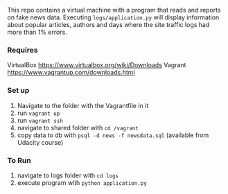 This repo contains a virtual machine with a program that reads and reports on fake news data.
Executing `logs/application.py` will display information about popular articles, authors and days where the site traffic logs had more than 1% errors.

### Requires

VirtualBox https://www.virtualbox.org/wiki/Downloads
Vagrant https://www.vagrantup.com/downloads.html

### Set up

1. Navigate to the folder with the Vagrantfile in it
2. run `vagrant up`
3. run `vagrant ssh`
4. navigate to shared folder with `cd /vagrant`
5. copy data to db with `psql -d news -f newsdata.sql` (available from Udacity course)

### To Run
1. navigate to logs folder with `cd logs`
2. execute program with `python application.py`

